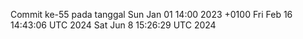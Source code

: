 Commit ke-55 pada tanggal Sun Jan 01 14:00 2023 +0100
Fri Feb 16 14:43:06 UTC 2024
Sat Jun  8 15:26:29 UTC 2024
